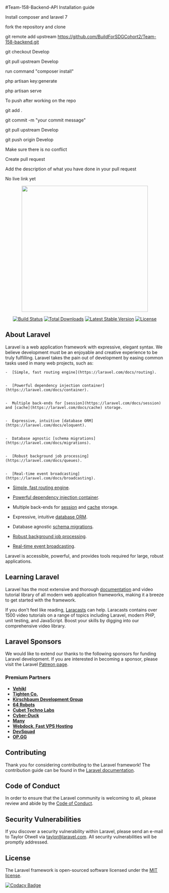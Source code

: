 #Team-158-Backend-API Installation guide

Install composer and laravel 7

fork the repository and clone

git remote add upstream <https://github.com/BuildForSDGCohort2/Team-158-backend.git>

git checkout Develop

git pull upstream Develop

run command "composer install"

php artisan key:generate

php artisan serve

To push after working on the repo

git add .

git commit -m "your commit message"

git pull upstream Develop

git push origin Develop

Make sure there is no conflict

Create pull request

Add the description of what you have done in your pull request

No live link yet
<p align="center"><img src="https://res.cloudinary.com/dtfbvvkyp/image/upload/v1566331377/laravel-logolockup-cmyk-red.svg" width="400"></p>

<p align="center">
<a href="https://travis-ci.org/laravel/framework"><img src="https://travis-ci.org/laravel/framework.svg" alt="Build Status"></a>
<a href="https://packagist.org/packages/laravel/framework"><img src="https://poser.pugx.org/laravel/framework/d/total.svg" alt="Total Downloads"></a>
<a href="https://packagist.org/packages/laravel/framework"><img src="https://poser.pugx.org/laravel/framework/v/stable.svg" alt="Latest Stable Version"></a>
<a href="https://packagist.org/packages/laravel/framework"><img src="https://poser.pugx.org/laravel/framework/license.svg" alt="License"></a>
</p>

## About Laravel

Laravel is a web application framework with expressive, elegant syntax. We believe development must be an enjoyable and creative experience to be truly fulfilling. Laravel takes the pain out of development by easing common tasks used in many web projects, such as:

    -  [Simple, fast routing engine](https://laravel.com/docs/routing).


    -  [Powerful dependency injection container](https://laravel.com/docs/container).


    -  Multiple back-ends for [session](https://laravel.com/docs/session) and [cache](https://laravel.com/docs/cache) storage.


    -  Expressive, intuitive [database ORM](https://laravel.com/docs/eloquent).


    -  Database agnostic [schema migrations](https://laravel.com/docs/migrations).


    -  [Robust background job processing](https://laravel.com/docs/queues).


    -  [Real-time event broadcasting](https://laravel.com/docs/broadcasting).


-   [Simple, fast routing engine](https://laravel.com/docs/routing).


-   [Powerful dependency injection container](https://laravel.com/docs/container).


-   Multiple back-ends for [session](https://laravel.com/docs/session) and [cache](https://laravel.com/docs/cache) storage.


-   Expressive, intuitive [database ORM](https://laravel.com/docs/eloquent).


-   Database agnostic [schema migrations](https://laravel.com/docs/migrations).


-   [Robust background job processing](https://laravel.com/docs/queues).


-   [Real-time event broadcasting](https://laravel.com/docs/broadcasting).

Laravel is accessible, powerful, and provides tools required for large, robust applications.

## Learning Laravel

Laravel has the most extensive and thorough [documentation](https://laravel.com/docs) and video tutorial library of all modern web application frameworks, making it a breeze to get started with the framework.

If you don't feel like reading, [Laracasts](https://laracasts.com) can help. Laracasts contains over 1500 video tutorials on a range of topics including Laravel, modern PHP, unit testing, and JavaScript. Boost your skills by digging into our comprehensive video library.

## Laravel Sponsors

We would like to extend our thanks to the following sponsors for funding Laravel development. If you are interested in becoming a sponsor, please visit the Laravel [Patreon page](https://patreon.com/taylorotwell).

### Premium Partners

-   **[Vehikl](https://vehikl.com/)**
-  **[Tighten Co.](https://tighten.co)**
-   **[Kirschbaum Development Group](https://kirschbaumdevelopment.com)**
-   **[64 Robots](https://64robots.com)**
-   **[Cubet Techno Labs](https://cubettech.com)**
-   **[Cyber-Duck](https://cyber-duck.co.uk)**
-   **[Many](https://www.many.co.uk)**
-   **[Webdock, Fast VPS Hosting](https://www.webdock.io/en)**
-   **[DevSquad](https://devsquad.com)**
-   **[OP.GG](https://op.gg)**

## Contributing

Thank you for considering contributing to the Laravel framework! The contribution guide can be found in the [Laravel documentation](https://laravel.com/docs/contributions).

## Code of Conduct

In order to ensure that the Laravel community is welcoming to all, please review and abide by the [Code of Conduct](https://laravel.com/docs/contributions#code-of-conduct).

## Security Vulnerabilities

If you discover a security vulnerability within Laravel, please send an e-mail to Taylor Otwell via [taylor@laravel.com](mailto:taylor@laravel.com). All security vulnerabilities will be promptly addressed.

## License

The Laravel framework is open-sourced software licensed under the [MIT license](https://opensource.org/licenses/MIT).

[![Codacy Badge](https://api.codacy.com/project/badge/Grade/c051671a2c7f49d1946612671410f36f)](https://app.codacy.com/gh/BuildForSDGCohort2/Team-158-backend?utm_source=github.com&utm_medium=referral&utm_content=BuildForSDGCohort2/Team-158-backend&utm_campaign=Badge_Grade_Settings)
